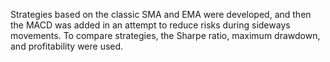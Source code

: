 Strategies based on the classic SMA and EMA were developed, and then the MACD was added in an attempt to reduce risks during sideways movements.
To compare strategies, the Sharpe ratio, maximum drawdown, and profitability were used.
